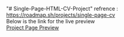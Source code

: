 "# Single-Page-HTML-CV-Project"
refrence : https://roadmap.sh/projects/single-page-cv
<br>Below is the link for the live preview
<br>[Project Page Preview](https://farid-cv.netlify.app/)
